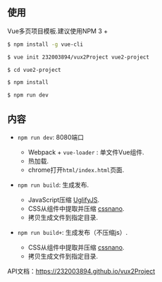 
## 使用

Vue多页项目模板.建议使用NPM 3 +

``` bash
$ npm install -g vue-cli

$ vue init 232003894/vux2Project vue2-project

$ cd vue2-project

$ npm install

$ npm run dev
```

## 内容

- `npm run dev`: 8080端口
  - Webpack + `vue-loader` : 单文件Vue组件.
  - 热加载.
  - chrome打开`html/index.html`页面.

- `npm run build`: 生成发布.
  - JavaScript压缩 [UglifyJS](https://github.com/mishoo/UglifyJS2).
  - CSS从组件中提取并压缩 [cssnano](https://github.com/ben-eb/cssnano).
  - 拷贝生成文件到指定目录.

- `npm run build+`: 生成发布（不压缩js）.
  - CSS从组件中提取并压缩 [cssnano](https://github.com/ben-eb/cssnano).
  - 拷贝生成文件到指定目录.

  
API文档：https://232003894.github.io/vux2Project
